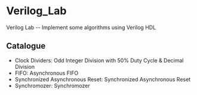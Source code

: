 # Verilog_Lab
Verilog Lab -- Implement some algorithms using Verilog HDL

## Catalogue

* Clock Dividers: Odd Integer Division with 50% Duty Cycle & Decimal Division
* FIFO: Asynchronous FIFO
* Synchronized Asynchronous Reset: Synchronized Asynchronous Reset
* Synchromozer: Synchromozer